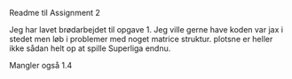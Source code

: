 Readme til Assignment 2

Jeg har lavet brødarbejdet til opgave 1. Jeg ville gerne have koden var jax i stedet men løb i problemer med noget matrice struktur. plotsne er heller ikke sådan helt op at spille Superliga endnu.

Mangler også 1.4